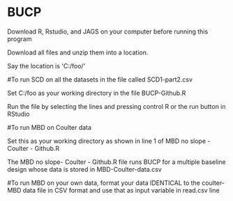 # BUCP
Download R, Rstudio, and JAGS on your computer before running this program

Download all files and unzip them into a location.

Say the location is 'C:/foo/'

#To run SCD on all the datasets in the file called SCD1-part2.csv

Set C:/foo as your working directory in the file BUCP-Github.R

Run the file by selecting the lines and pressing control R or the run button in RStudio


#To run MBD on Coulter data

Set this as your working directory as shown in line 1 of MBD no slope -Coulter - Github.R

The MBD no slope- Coulter - Github.R file runs BUCP for a multiple baseline design whose data is stored in MBD-Coulter-data.csv

#To run MBD on your own data, format your data IDENTICAL to the coulter-MBD data file in CSV format and use that as input variable in read.csv line


